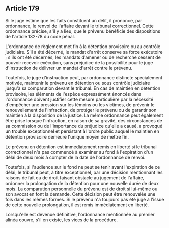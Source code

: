 Article 179
----
Si le juge estime que les faits constituent un délit, il prononce, par
ordonnance, le renvoi de l'affaire devant le tribunal correctionnel. Cette
ordonnance précise, s'il y a lieu, que le prévenu bénéficie des dispositions de
l'article 132-78 du code pénal.

L'ordonnance de règlement met fin à la détention provisoire ou au contrôle
judiciaire. S'il a été décerné, le mandat d'arrêt conserve sa force exécutoire ;
s'ils ont été décernés, les mandats d'amener ou de recherche cessent de pouvoir
recevoir exécution, sans préjudice de la possibilité pour le juge d'instruction
de délivrer un mandat d'arrêt contre le prévenu.

Toutefois, le juge d'instruction peut, par ordonnance distincte spécialement
motivée, maintenir le prévenu en détention ou sous contrôle judiciaire jusqu'à
sa comparution devant le tribunal. En cas de maintien en détention provisoire,
les éléments de l'espèce expressément énoncés dans l'ordonnance doivent
justifier cette mesure particulière par la nécessité d'empêcher une pression sur
les témoins ou les victimes, de prévenir le renouvellement de l'infraction, de
protéger le prévenu ou de garantir son maintien à la disposition de la justice.
La même ordonnance peut également être prise lorsque l'infraction, en raison de
sa gravité, des circonstances de sa commission ou de l'importance du préjudice
qu'elle a causé, a provoqué un trouble exceptionnel et persistant à l'ordre
public auquel le maintien en détention provisoire demeure l'unique moyen de
mettre fin.

Le prévenu en détention est immédiatement remis en liberté si le tribunal
correctionnel n'a pas commencé à examiner au fond à l'expiration d'un délai de
deux mois à compter de la date de l'ordonnance de renvoi.

Toutefois, si l'audience sur le fond ne peut se tenir avant l'expiration de ce
délai, le tribunal peut, à titre exceptionnel, par une décision mentionnant les
raisons de fait ou de droit faisant obstacle au jugement de l'affaire, ordonner
la prolongation de la détention pour une nouvelle durée de deux mois. La
comparution personnelle du prévenu est de droit si lui-même ou son avocat en
font la demande. Cette décision peut être renouvelée une fois dans les mêmes
formes. Si le prévenu n'a toujours pas été jugé à l'issue de cette nouvelle
prolongation, il est remis immédiatement en liberté.

Lorsqu'elle est devenue définitive, l'ordonnance mentionnée au premier alinéa
couvre, s'il en existe, les vices de la procédure.
